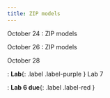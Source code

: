 ```yaml
---
title: ZIP models
---
```


October 24
: ZIP models

October 26
: ZIP models

October 28

: **Lab**{: .label .label-purple } Lab 7

: **Lab 6 due**{: .label .label-red }